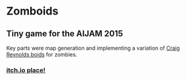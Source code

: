 # Zomboids

## Tiny game for the AIJAM 2015

Key parts were map generation and implementing a variation of [Craig Reynolds boids](http://www.red3d.com/cwr/boids/) for zombies.

### [itch.io place!](http://razz.itch.io/zomboids)
